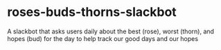 # roses-buds-thorns-slackbot
A slackbot that asks users daily about the best (rose), worst (thorn), and hopes (bud) for the day to help track our good days and our hopes

